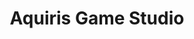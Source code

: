 ---
published: true
layout: company
title: 'Aquiris Game Studio'
headquarters: Porto Alegre, RS
foundationDate: 2007
teamSize: 
    - year: 2018
      size: 70

site: https://www.aquiris.com.br
twitter: aquirisgs
facebook: aquiris
instagram: aquirisgs
linkedin: aquiris-game-studio

demoreelYoutube:
demoreelVimeo: 158019828
---